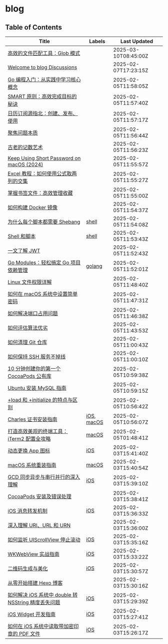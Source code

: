 # blog

## Table of Contents

| Title | Labels | Last Updated |
| ----- | ------ | ------------ |
| [高效的文件匹配工具：Glob 模式](https://github.com/onnttf/blog/discussions/39) |  | 2025-03-10T08:45:00Z |
| [Welcome to blog Discussions](https://github.com/onnttf/blog/discussions/1) |  | 2025-02-07T17:23:15Z |
| [Go 编程入门：从实践中学习核心概念](https://github.com/onnttf/blog/discussions/38) |  | 2025-02-05T11:58:05Z |
| [SMART 原则：高效完成目标的秘诀](https://github.com/onnttf/blog/discussions/37) |  | 2025-02-05T11:57:40Z |
| [日历订阅源指北：创建、发布、使用](https://github.com/onnttf/blog/discussions/36) |  | 2025-02-05T11:57:17Z |
| [聚焦问题本质](https://github.com/onnttf/blog/discussions/35) |  | 2025-02-05T11:56:44Z |
| [古老的记数艺术](https://github.com/onnttf/blog/discussions/34) |  | 2025-02-05T11:56:23Z |
| [Keep Using Short Password on macOS (2024)](https://github.com/onnttf/blog/discussions/33) |  | 2025-02-05T11:55:57Z |
| [Excel 教程：如何使用公式取两列的交集](https://github.com/onnttf/blog/discussions/32) |  | 2025-02-05T11:55:27Z |
| [掌握书签文件：高效管理收藏](https://github.com/onnttf/blog/discussions/31) |  | 2025-02-05T11:55:00Z |
| [如何构建 Docker 镜像](https://github.com/onnttf/blog/discussions/30) |  | 2025-02-05T11:54:37Z |
| [为什么每个脚本都需要 Shebang](https://github.com/onnttf/blog/discussions/29) | [shell](https://github.com/onnttf/blog/discussions?discussions_q=label%3Ashell) | 2025-02-05T11:54:08Z |
| [Shell 和脚本](https://github.com/onnttf/blog/discussions/28) | [shell](https://github.com/onnttf/blog/discussions?discussions_q=label%3Ashell) | 2025-02-05T11:53:43Z |
| [一文了解 JWT](https://github.com/onnttf/blog/discussions/27) |  | 2025-02-05T11:52:43Z |
| [Go Modules：轻松搞定 Go 项目依赖管理](https://github.com/onnttf/blog/discussions/26) | [golang](https://github.com/onnttf/blog/discussions?discussions_q=label%3Agolang) | 2025-02-05T11:52:01Z |
| [Linux 文件权限详解](https://github.com/onnttf/blog/discussions/25) |  | 2025-02-05T11:48:40Z |
| [如何在 macOS 系统中设置简单密码](https://github.com/onnttf/blog/discussions/24) |  | 2025-02-05T11:47:31Z |
| [如何解决端口占用问题](https://github.com/onnttf/blog/discussions/23) |  | 2025-02-05T11:46:38Z |
| [如何评估算法优劣](https://github.com/onnttf/blog/discussions/22) |  | 2025-02-05T11:43:53Z |
| [如何清理 Git 仓库](https://github.com/onnttf/blog/discussions/21) |  | 2025-02-05T11:00:43Z |
| [如何保持 SSH 服务不掉线](https://github.com/onnttf/blog/discussions/20) |  | 2025-02-05T11:00:10Z |
| [10 分钟创建你的第一个 CocoaPods 公有库](https://github.com/onnttf/blog/discussions/19) |  | 2025-02-05T10:59:38Z |
| [Ubuntu 安装 MySQL 指南](https://github.com/onnttf/blog/discussions/18) |  | 2025-02-05T10:59:15Z |
| [+load 和 +initialize 的特点与区别](https://github.com/onnttf/blog/discussions/17) |  | 2025-02-05T10:56:42Z |
| [Charles 证书安装指南](https://github.com/onnttf/blog/discussions/16) | [iOS](https://github.com/onnttf/blog/discussions?discussions_q=label%3AiOS), [macOS](https://github.com/onnttf/blog/discussions?discussions_q=label%3AmacOS) | 2025-02-05T10:56:07Z |
| [打造高效美观的终端工具：iTerm2 配置全攻略](https://github.com/onnttf/blog/discussions/15) | [macOS](https://github.com/onnttf/blog/discussions?discussions_q=label%3AmacOS) | 2025-02-05T01:48:41Z |
| [动态更换 App 图标](https://github.com/onnttf/blog/discussions/14) | [iOS](https://github.com/onnttf/blog/discussions?discussions_q=label%3AiOS) | 2025-02-03T15:41:40Z |
| [macOS 系统重装指南](https://github.com/onnttf/blog/discussions/13) | [macOS](https://github.com/onnttf/blog/discussions?discussions_q=label%3AmacOS) | 2025-02-03T15:40:54Z |
| [GCD 同步异步与串行并行的深入理解](https://github.com/onnttf/blog/discussions/12) | [iOS](https://github.com/onnttf/blog/discussions?discussions_q=label%3AiOS) | 2025-02-03T15:39:10Z |
| [CocoaPods 安装及错误处理](https://github.com/onnttf/blog/discussions/11) |  | 2025-02-03T15:38:41Z |
| [iOS 消息转发机制](https://github.com/onnttf/blog/discussions/10) | [iOS](https://github.com/onnttf/blog/discussions?discussions_q=label%3AiOS) | 2025-02-03T15:36:33Z |
| [深入理解 URI、URL 和 URN](https://github.com/onnttf/blog/discussions/9) |  | 2025-02-03T15:36:00Z |
| [如何监听 UIScrollView 停止滚动](https://github.com/onnttf/blog/discussions/8) | [iOS](https://github.com/onnttf/blog/discussions?discussions_q=label%3AiOS) | 2025-02-03T15:35:16Z |
| [WKWebView 实战指南](https://github.com/onnttf/blog/discussions/7) | [iOS](https://github.com/onnttf/blog/discussions?discussions_q=label%3AiOS) | 2025-02-03T15:33:22Z |
| [二维码生成与美化](https://github.com/onnttf/blog/discussions/6) | [iOS](https://github.com/onnttf/blog/discussions?discussions_q=label%3AiOS) | 2025-02-03T15:30:57Z |
| [从零开始搭建 Hexo 博客](https://github.com/onnttf/blog/discussions/5) |  | 2025-02-03T15:30:16Z |
| [如何解决 iOS 系统中 double 转 NSString 精度丢失问题](https://github.com/onnttf/blog/discussions/4) | [iOS](https://github.com/onnttf/blog/discussions?discussions_q=label%3AiOS) | 2025-02-03T15:29:39Z |
| [iOS Widget 开发指南](https://github.com/onnttf/blog/discussions/3) | [iOS](https://github.com/onnttf/blog/discussions?discussions_q=label%3AiOS) | 2025-02-03T15:27:41Z |
| [如何在 iOS 系统中读取带加密印章的 PDF 文件](https://github.com/onnttf/blog/discussions/2) | [iOS](https://github.com/onnttf/blog/discussions?discussions_q=label%3AiOS) | 2025-02-03T15:26:17Z |

